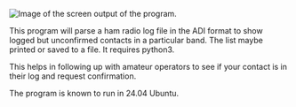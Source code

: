 ![Image of the screen output of the program.](image_url)



This program will parse a ham radio log file in the ADI format to show logged but unconfirmed contacts in a particular band. The list maybe printed or saved to a file. It requires python3.

This helps in following up with amateur operators to see if your contact is in their log and request confirmation.

The program is known to run in 24.04 Ubuntu.
